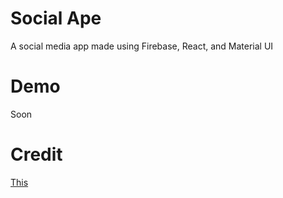 # Social Ape

A social media app made using Firebase, React, and Material UI

# Demo

Soon

# Credit

[This](https://www.youtube.com/playlist?list=PLMhAeHCz8S38ryyeMiBPPUnFAiWnoPvWP)
